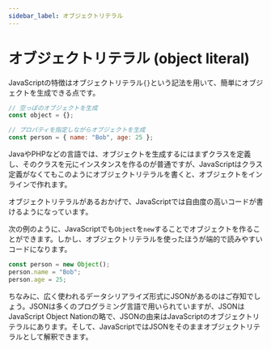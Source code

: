 ```yaml
---
sidebar_label: オブジェクトリテラル
---
```


# オブジェクトリテラル (object literal)

JavaScriptの特徴はオブジェクトリテラル`{}`という記法を用いて、簡単にオブジェクトを生成できる点です。

```javascript
// 空っぽのオブジェクトを生成
const object = {};

// プロパティを指定しながらオブジェクトを生成
const person = { name: "Bob", age: 25 };
```

JavaやPHPなどの言語では、オブジェクトを生成するにはまずクラスを定義し、そのクラスを元にインスタンスを作るのが普通ですが、JavaScriptはクラス定義がなくてもこのようにオブジェクトリテラルを書くと、オブジェクトをインラインで作れます。

オブジェクトリテラルがあるおかげで、JavaScriptでは自由度の高いコードが書けるようになっています。

次の例のように、JavaScriptでも`Object`を`new`することでオブジェクトを作ることができます。しかし、オブジェクトリテラルを使ったほうが端的で読みやすいコードになります。

```javascript
const person = new Object();
person.name = "Bob";
person.age = 25;
```

ちなみに、広く使われるデータシリアライズ形式にJSONがあるのはご存知でしょう。JSONは多くのプログラミング言語で用いられていますが、JSONはJavaScript Object Nationの略で、JSONの由来はJavaScriptのオブジェクトリテラルにあります。そして、JavaScriptではJSONをそのままオブジェクトリテラルとして解釈できます。
